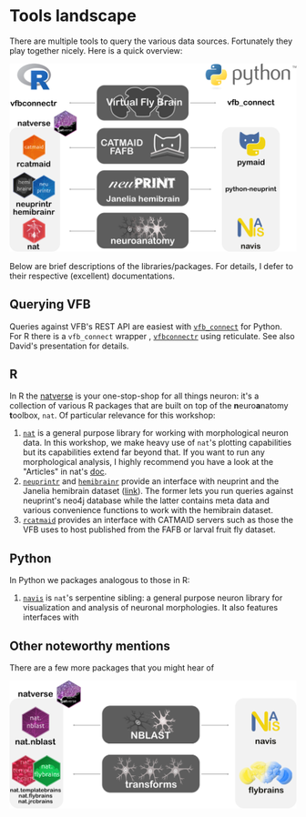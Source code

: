 # Tools landscape
There are multiple tools to query the various data sources. Fortunately
they play together nicely. Here is a quick overview:

<p align="center">
<img src="https://github.com/VirtualFlyBrain/training/raw/main/presentations/_static/vfb_workshop.png" width="600">
</p>

Below are brief descriptions of the libraries/packages. For details, I defer
to their respective (excellent) documentations.

## Querying VFB
Queries against VFB's REST API are easiest with
[`vfb_connect`](https://github.com/VirtualFlyBrain/VFB_connect) for Python.
For R there is a `vfb_connect` wrapper ,
[`vfbconnectr`](https://github.com/jefferis/vfbconnectr) using reticulate.
See also David's presentation for details.

## R
In R the [natverse](http://natverse.org) is your one-stop-shop for all things
neuron: it's a collection of various R packages that are built on top of
the **n**euro**a**natomy **t**oolbox, `nat`. Of particular relevance for
this workshop:

1. [`nat`](http://natverse.org/nat/) is a general purpose library for working
   with morphological neuron data. In this workshop, we make heavy use of
   `nat`'s plotting capabilities but its capabilities extend far beyond that.
    If you want to run any morphological analysis, I highly recommend
   you have a look at the "Articles" in nat's [doc](http://natverse.org/nat/).
2. [`neuprintr`](http://natverse.org/neuprintr/reference/) and
   [`hemibrainr`](http://natverse.org/hemibrainr/) provide an interface with
   neuprint and the Janelia hemibrain dataset
   ([link](https://neuprint.janelia.org)). The former lets you run queries
   against neuprint's neo4j database while the latter contains meta data
   and various convenience functions to work with the hemibrain dataset.
3. [`rcatmaid`](http://natverse.org/rcatmaid/) provides an interface with
   CATMAID servers such as those the VFB uses to host published from the
   FAFB or larval fruit fly dataset.    

## Python
In Python we packages analogous to those in R:

1. [`navis`](https://navis.readthedocs.io/en/latest/) is `nat`'s serpentine
   sibling: a general purpose neuron library for visualization and analysis
   of neuronal morphologies. It also features interfaces with


## Other noteworthy mentions
There are a few more packages that you might hear of

<p align="center">
<img src="https://github.com/VirtualFlyBrain/training/raw/main/presentations/_static/vfb_workshop2.png" width="600">
</p>
